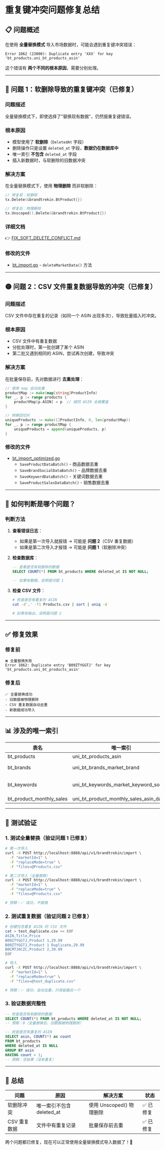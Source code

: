 # 重复键冲突问题修复总结

## 📋 问题概述

在使用 **全量替换模式** 导入市场数据时，可能会遇到重复键冲突错误：

```
Error 1062 (23000): Duplicate entry 'XXX' for key 'bt_products.uni_bt_products_asin'
```

这个错误有 **两个不同的根本原因**，需要分别处理。

---

## 🔴 问题 1：软删除导致的重复键冲突（已修复）

### 问题描述

全量替换模式下，即使选择了"替换现有数据"，仍然报重复键错误。

### 根本原因

- 模型使用了 **软删除**（`DeletedAt` 字段）
- 删除操作只是设置 `deleted_at` 字段，**数据仍在数据库中**
- 唯一索引 **不包含** `deleted_at` 字段
- 插入新数据时，与软删除的旧数据冲突

### 解决方案

在全量替换模式下，使用 **物理删除** 而非软删除：

```go
// 修复前：软删除
tx.Delete(&brandtrekin.BtProduct{})

// 修复后：物理删除
tx.Unscoped().Delete(&brandtrekin.BtProduct{})
```

### 详细文档

👉 [FIX_SOFT_DELETE_CONFLICT.md](./FIX_SOFT_DELETE_CONFLICT.md)

### 修改的文件

- [bt_import.go](/Users/leon/code/ai-code/gin-vue-admin/server/service/brandtrekin/bt_import.go) - `deleteMarketData()` 方法

---

## 🟡 问题 2：CSV 文件重复数据导致的冲突（已修复）

### 问题描述

CSV 文件中存在重复的记录（如同一个 ASIN 出现多次），导致批量插入时冲突。

### 根本原因

- CSV 文件中有重复数据
- 分批处理时，第一批创建了某个 ASIN
- 第二批又遇到相同的 ASIN，尝试再次创建，导致冲突

### 解决方案

在批量保存前，先对数据进行 **去重处理**：

```go
// 使用 map 自动去重
productMap := make(map[string]ProductInfo)
for _, p := range products {
    productMap[p.ASIN] = p  // 相同 ASIN 会被覆盖
}

// 转换回切片
uniqueProducts := make([]ProductInfo, 0, len(productMap))
for _, p := range productMap {
    uniqueProducts = append(uniqueProducts, p)
}
```

### 修改的文件

- [bt_import_optimized.go](/Users/leon/code/ai-code/gin-vue-admin/server/service/brandtrekin/bt_import_optimized.go)
  - `SaveProductDataBatch()` - 商品数据去重
  - `SaveBrandSocialDataBatch()` - 品牌数据去重
  - `SaveKeywordDataBatch()` - 关键词数据去重
  - `SaveProductSalesDataBatch()` - 销售数据去重

---

## 🎯 如何判断是哪个问题？

### 判断方法

1. **查看错误日志**：
   - 如果是第一次导入就报错 → 可能是 **问题 2**（CSV 重复数据）
   - 如果是第二次导入才报错 → 可能是 **问题 1**（软删除冲突）

2. **检查数据库**：
   ```sql
   -- 查看是否有软删除的数据
   SELECT COUNT(*) FROM bt_products WHERE deleted_at IS NOT NULL;
   
   -- 如果有数据，说明是问题 1
   ```

3. **检查 CSV 文件**：
   ```bash
   # 检查是否有重复的 ASIN
   cut -d',' -f1 Products.csv | sort | uniq -d
   
   # 如果有输出，说明是问题 2
   ```

---

## ✅ 修复效果

### 修复前

```
❌ 全量替换失败
Error 1062: Duplicate entry 'B09ZTYGGTJ' for key 'bt_products.uni_bt_products_asin'
```

### 修复后

```
✅ 全量替换成功
- 旧数据被物理删除
- CSV 重复数据自动去重
- 新数据成功导入
```

---

## 📊 涉及的唯一索引

| 表名 | 唯一索引 | 索引字段 |
|------|---------|---------|
| bt_products | uni_bt_products_asin | asin |
| bt_brands | uni_bt_brands_market_brand | market_id + brand_name |
| bt_keywords | uni_bt_keywords_market_keyword_source | market_id + keyword + source |
| bt_product_monthly_sales | uni_bt_product_monthly_sales_asin_date | asin + date |

---

## 🧪 测试验证

### 1. 测试全量替换（验证问题 1 已修复）

```bash
# 第一次导入
curl -X POST http://localhost:8888/api/v1/brandtrekin/import \
  -F "marketId=1" \
  -F "replaceMode=true" \
  -F "files=@Products.csv"

# 第二次导入（全量替换）
curl -X POST http://localhost:8888/api/v1/brandtrekin/import \
  -F "marketId=1" \
  -F "replaceMode=true" \
  -F "files=@Products.csv"

# 预期：✅ 成功，不报错
```

### 2. 测试重复数据（验证问题 2 已修复）

```bash
# 创建包含重复 ASIN 的 CSV 文件
cat > test_duplicate.csv << EOF
ASIN,Title,Price
B09ZTYGGTJ,Product 1,29.99
B09ZTYGGTJ,Product 1 Duplicate,29.99
B0CMTJ6CZC,Product 2,39.99
EOF

# 导入
curl -X POST http://localhost:8888/api/v1/brandtrekin/import \
  -F "marketId=1" \
  -F "replaceMode=true" \
  -F "files=@test_duplicate.csv"

# 预期：✅ 成功，自动去重，只保留最后一个
```

### 3. 验证数据完整性

```sql
-- 检查是否有软删除的数据
SELECT COUNT(*) FROM bt_products WHERE deleted_at IS NOT NULL;
-- 预期：0（全量替换后，旧数据被物理删除）

-- 检查是否有重复的 ASIN
SELECT asin, COUNT(*) as count 
FROM bt_products 
WHERE deleted_at IS NULL 
GROUP BY asin 
HAVING count > 1;
-- 预期：空结果（没有重复）
```

---

## 🎉 总结

| 问题 | 原因 | 解决方案 | 状态 |
|------|------|---------|------|
| 软删除冲突 | 唯一索引不包含 deleted_at | 使用 Unscoped() 物理删除 | ✅ 已修复 |
| CSV 重复数据 | 文件中有重复记录 | 批量保存前去重 | ✅ 已修复 |

两个问题都已修复，现在可以正常使用全量替换模式导入数据了！🎉
